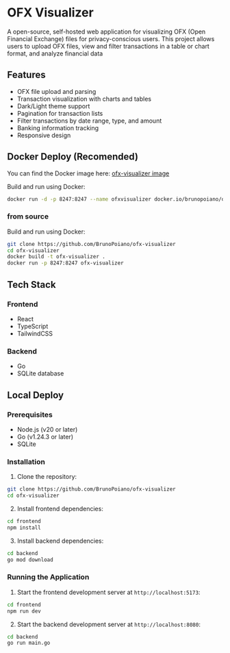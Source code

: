 # OFX Visualizer
A open-source, self-hosted web application for visualizing OFX (Open Financial Exchange) files for privacy-conscious users. This project allows users to upload OFX files, view and filter transactions in a table or chart format, and analyze financial data

## Features

- OFX file upload and parsing
- Transaction visualization with charts and tables
- Dark/Light theme support
- Pagination for transaction lists
- Filter transactions by date range, type, and amount
- Banking information tracking
- Responsive design

## Docker Deploy (Recomended)
You can find the Docker image here: [ofx-visualizer image](https://hub.docker.com/r/brunopoiano/ofx-visualizer)

Build and run using Docker:

```sh
docker run -d -p 8247:8247 --name ofxvisualizer docker.io/brunopoiano/ofx-visualizer:latest
```

### from source

Build and run using Docker:

```sh
git clone https://github.com/BrunoPoiano/ofx-visualizer
cd ofx-visualizer
docker build -t ofx-visualizer .
docker run -p 8247:8247 ofx-visualizer
```

## Tech Stack

### Frontend
- React
- TypeScript
- TailwindCSS

### Backend
- Go
- SQLite database

## Local Deploy

### Prerequisites
- Node.js (v20 or later)
- Go (v1.24.3 or later)
- SQLite

### Installation

1. Clone the repository:
```sh
git clone https://github.com/BrunoPoiano/ofx-visualizer
cd ofx-visualizer
```

2. Install frontend dependencies:
```sh
cd frontend
npm install
```

3. Install backend dependencies:
```sh
cd backend
go mod download
```

### Running the Application

1. Start the frontend development server at `http://localhost:5173`:
```sh
cd frontend
npm run dev
```

2. Start the backend development server at `http://localhost:8080`:
```sh
cd backend
go run main.go
```

